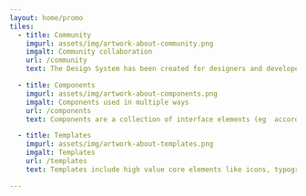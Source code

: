 ```yaml
---
layout: home/promo
tiles:
  - title: Community
    imgurl: assets/img/artwork-about-community.png
    imgalt: Community collaboration
    url: /community
    text: The Design System has been created for designers and developers across government to help them transform their agency’s products and services. The aim is to grow an active and engaged community to share in development of a set of quality tools and designs that can be used by all.

  - title: Components
    imgurl: assets/img/artwork-about-components.png
    imgalt: Components used in multiple ways
    url: /components
    text: Components are a collection of interface elements (eg  accordions, buttons, breadcrumbs, lists ) that can be used by teams of designers and developers across government to build products. 

  - title: Templates
    imgurl: assets/img/artwork-about-templates.png
    imgalt: Templates
    url: /templates
    text: Templates include high value core elements like icons, typography, colours, and sometimes complex UI patterns like grids, cards and navigation. They are a great way to kickstart a project and are designed to save on time and resources and get value to users sooner.

---
```

